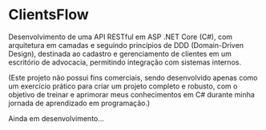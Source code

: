# ClientsFlow
Desenvolvimento de uma API RESTful em ASP .NET Core (C#), com arquitetura em camadas e seguindo princípios de DDD (Domain-Driven Design), destinada ao cadastro e gerenciamento de clientes em um escritório de advocacia, permitindo integração com sistemas internos.

(Este projeto não possui fins comerciais, sendo desenvolvido apenas como um exercício prático para criar um projeto completo e robusto, com o objetivo de treinar e aprimorar meus conhecimentos em C# durante minha jornada de aprendizado em programação.)

Ainda em desenvolvimento...
